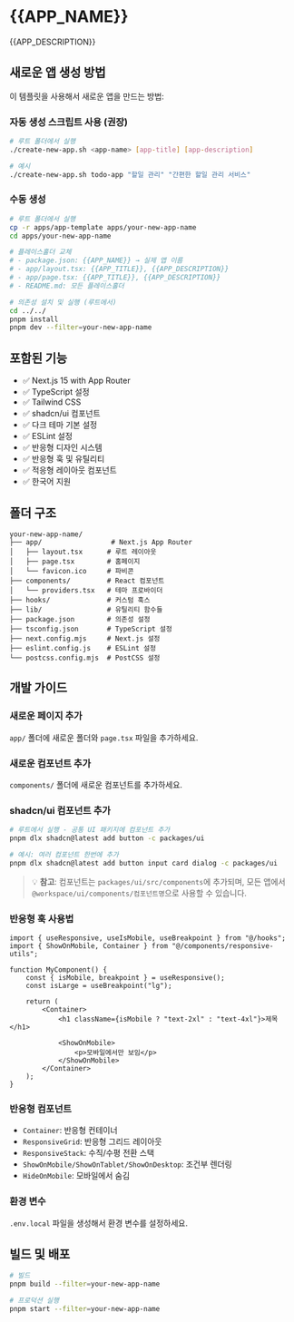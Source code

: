 # {{APP_NAME}}

{{APP_DESCRIPTION}}

## 새로운 앱 생성 방법

이 템플릿을 사용해서 새로운 앱을 만드는 방법:

### 자동 생성 스크립트 사용 (권장)

```bash
# 루트 폴더에서 실행
./create-new-app.sh <app-name> [app-title] [app-description]

# 예시
./create-new-app.sh todo-app "할일 관리" "간편한 할일 관리 서비스"
```

### 수동 생성

```bash
# 루트 폴더에서 실행
cp -r apps/app-template apps/your-new-app-name
cd apps/your-new-app-name

# 플레이스홀더 교체
# - package.json: {{APP_NAME}} → 실제 앱 이름
# - app/layout.tsx: {{APP_TITLE}}, {{APP_DESCRIPTION}}
# - app/page.tsx: {{APP_TITLE}}, {{APP_DESCRIPTION}}
# - README.md: 모든 플레이스홀더

# 의존성 설치 및 실행 (루트에서)
cd ../../
pnpm install
pnpm dev --filter=your-new-app-name
```

## 포함된 기능

- ✅ Next.js 15 with App Router
- ✅ TypeScript 설정
- ✅ Tailwind CSS
- ✅ shadcn/ui 컴포넌트
- ✅ 다크 테마 기본 설정
- ✅ ESLint 설정
- ✅ 반응형 디자인 시스템
- ✅ 반응형 훅 및 유틸리티
- ✅ 적응형 레이아웃 컴포넌트
- ✅ 한국어 지원

## 폴더 구조

```
your-new-app-name/
├── app/                 # Next.js App Router
│   ├── layout.tsx      # 루트 레이아웃
│   ├── page.tsx        # 홈페이지
│   └── favicon.ico     # 파비콘
├── components/         # React 컴포넌트
│   └── providers.tsx   # 테마 프로바이더
├── hooks/              # 커스텀 훅스
├── lib/                # 유틸리티 함수들
├── package.json        # 의존성 설정
├── tsconfig.json       # TypeScript 설정
├── next.config.mjs     # Next.js 설정
├── eslint.config.js    # ESLint 설정
└── postcss.config.mjs  # PostCSS 설정
```

## 개발 가이드

### 새로운 페이지 추가

`app/` 폴더에 새로운 폴더와 `page.tsx` 파일을 추가하세요.

### 새로운 컴포넌트 추가

`components/` 폴더에 새로운 컴포넌트를 추가하세요.

### shadcn/ui 컴포넌트 추가

```bash
# 루트에서 실행 - 공통 UI 패키지에 컴포넌트 추가
pnpm dlx shadcn@latest add button -c packages/ui

# 예시: 여러 컴포넌트 한번에 추가
pnpm dlx shadcn@latest add button input card dialog -c packages/ui
```

> 💡 **참고**: 컴포넌트는 `packages/ui/src/components`에 추가되며, 모든 앱에서 `@workspace/ui/components/컴포넌트명`으로 사용할 수 있습니다.

### 반응형 훅 사용법

```tsx
import { useResponsive, useIsMobile, useBreakpoint } from "@/hooks";
import { ShowOnMobile, Container } from "@/components/responsive-utils";

function MyComponent() {
    const { isMobile, breakpoint } = useResponsive();
    const isLarge = useBreakpoint("lg");

    return (
        <Container>
            <h1 className={isMobile ? "text-2xl" : "text-4xl"}>제목</h1>

            <ShowOnMobile>
                <p>모바일에서만 보임</p>
            </ShowOnMobile>
        </Container>
    );
}
```

### 반응형 컴포넌트

- `Container`: 반응형 컨테이너
- `ResponsiveGrid`: 반응형 그리드 레이아웃
- `ResponsiveStack`: 수직/수평 전환 스택
- `ShowOnMobile/ShowOnTablet/ShowOnDesktop`: 조건부 렌더링
- `HideOnMobile`: 모바일에서 숨김

### 환경 변수

`.env.local` 파일을 생성해서 환경 변수를 설정하세요.

## 빌드 및 배포

```bash
# 빌드
pnpm build --filter=your-new-app-name

# 프로덕션 실행
pnpm start --filter=your-new-app-name
```
